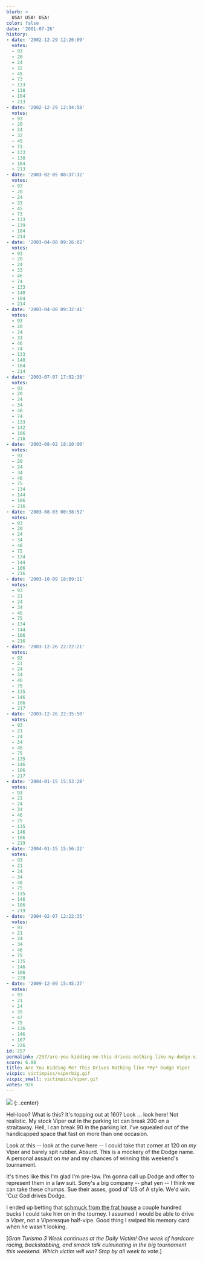 ```yaml
---
blurb: >
  USA! USA! USA!
color: false
date: '2001-07-26'
history:
- date: '2002-12-29 12:26:09'
  votes:
  - 93
  - 20
  - 24
  - 32
  - 45
  - 73
  - 133
  - 138
  - 104
  - 213
- date: '2002-12-29 12:34:58'
  votes:
  - 93
  - 20
  - 24
  - 32
  - 45
  - 73
  - 133
  - 138
  - 104
  - 213
- date: '2003-02-05 08:37:32'
  votes:
  - 93
  - 20
  - 24
  - 33
  - 45
  - 73
  - 133
  - 139
  - 104
  - 214
- date: '2003-04-08 09:26:02'
  votes:
  - 93
  - 20
  - 24
  - 33
  - 46
  - 74
  - 133
  - 140
  - 104
  - 214
- date: '2003-04-08 09:32:41'
  votes:
  - 93
  - 20
  - 24
  - 33
  - 46
  - 74
  - 133
  - 140
  - 104
  - 214
- date: '2003-07-07 17:02:38'
  votes:
  - 93
  - 20
  - 24
  - 34
  - 46
  - 74
  - 133
  - 142
  - 106
  - 216
- date: '2003-08-02 18:10:00'
  votes:
  - 93
  - 20
  - 24
  - 34
  - 46
  - 75
  - 134
  - 144
  - 106
  - 216
- date: '2003-08-03 00:38:52'
  votes:
  - 93
  - 20
  - 24
  - 34
  - 46
  - 75
  - 134
  - 144
  - 106
  - 216
- date: '2003-10-09 18:09:11'
  votes:
  - 93
  - 21
  - 24
  - 34
  - 46
  - 75
  - 134
  - 144
  - 106
  - 216
- date: '2003-12-26 22:22:21'
  votes:
  - 93
  - 21
  - 24
  - 34
  - 46
  - 75
  - 135
  - 146
  - 106
  - 217
- date: '2003-12-26 22:35:50'
  votes:
  - 93
  - 21
  - 24
  - 34
  - 46
  - 75
  - 135
  - 146
  - 106
  - 217
- date: '2004-01-15 15:53:28'
  votes:
  - 93
  - 21
  - 24
  - 34
  - 46
  - 75
  - 135
  - 146
  - 106
  - 219
- date: '2004-01-15 15:56:22'
  votes:
  - 93
  - 21
  - 24
  - 34
  - 46
  - 75
  - 135
  - 146
  - 106
  - 219
- date: '2004-02-07 12:22:35'
  votes:
  - 93
  - 21
  - 24
  - 34
  - 46
  - 75
  - 135
  - 146
  - 106
  - 220
- date: '2009-12-09 15:45:37'
  votes:
  - 93
  - 21
  - 24
  - 35
  - 47
  - 75
  - 136
  - 146
  - 107
  - 226
id: 257
permalink: /257/are-you-kidding-me-this-drives-nothing-like-my-dodge-viper/
score: 6.88
title: Are You Kidding Me? This Drives Nothing like *My* Dodge Viper
vicpic: victimpics/viperbig.gif
vicpic_small: victimpics/viper.gif
votes: 926
---
```


![](img/graphics/gt3week.gif)
{: .center}

Hel-looo? What is this? It's topping out at 160? Look ... look here! Not
realistic. My stock Viper out in the parking lot can break 200 on a
straitaway. Hell, I can break 90 *in* the parking lot. I've squealed out
of the handicapped space that fast on more than one occasion.

Look at this -- look at the curve here -- I could take that corner at
120 on *my* Viper and barely spit rubber. Absurd. This is a mockery of
the Dodge name. A personal assault on *me* and my chances of winning
this weekend's tournament.

It's times like this I'm glad I'm pre-law. I'm gonna call up Dodge and
offer to represent them in a law suit. Sony's a big company -- phat yen
-- I think we can take these chumps. Sue their asses, good ol' US of A
style. We'd win. 'Cuz God drives Dodge.

I ended up betting that [schmuck from the frat
house](%ARTICLE[254]%) a couple hundred bucks I could take him on in
the tourney. I assumed I would be able to drive a *Viper*, not a
Viperesque half-vipe. Good thing I swiped his memory card when he wasn't
looking.

\[*Gran Turismo 3 Week continues at the Daily Victim! One week of
hardcore racing, backstabbing, and smack talk culminating in the big
tournament this weekend. Which victim will win? Stop by all week to
vote.*\]

